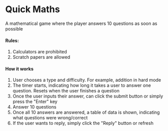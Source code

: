# Quick Maths

A mathematical game where the player answers 10 questions as soon as possible

#### Rules:
1. Calculators are prohibited
2. Scratch papers are allowed

#### How it works
1. User chooses a type and difficulty. For example, addition in hard mode
2. The timer starts, indicating how long it takes a user to answer one question. Resets when the user finishes a question
3. Once the user inputs their answer, can click the submit button or simply press the "Enter" key
4. Answer 10 questions
5. Once all 10 answers are answered, a table of data is shown, indicating what questions were wrong/correct
6. If the user wants to reply, simply click the "Reply" button or refresh